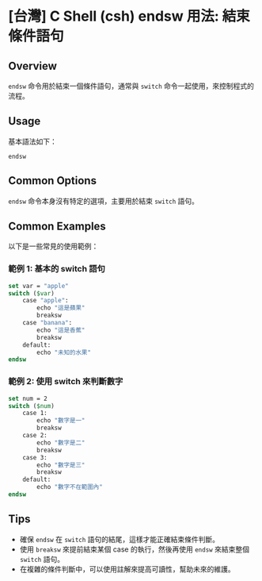# [台灣] C Shell (csh) endsw 用法: 結束條件語句

## Overview
`endsw` 命令用於結束一個條件語句，通常與 `switch` 命令一起使用，來控制程式的流程。

## Usage
基本語法如下：
```
endsw
```

## Common Options
`endsw` 命令本身沒有特定的選項，主要用於結束 `switch` 語句。

## Common Examples
以下是一些常見的使用範例：

### 範例 1: 基本的 switch 語句
```csh
set var = "apple"
switch ($var)
    case "apple":
        echo "這是蘋果"
        breaksw
    case "banana":
        echo "這是香蕉"
        breaksw
    default:
        echo "未知的水果"
endsw
```

### 範例 2: 使用 switch 來判斷數字
```csh
set num = 2
switch ($num)
    case 1:
        echo "數字是一"
        breaksw
    case 2:
        echo "數字是二"
        breaksw
    case 3:
        echo "數字是三"
        breaksw
    default:
        echo "數字不在範圍內"
endsw
```

## Tips
- 確保 `endsw` 在 `switch` 語句的結尾，這樣才能正確結束條件判斷。
- 使用 `breaksw` 來提前結束某個 case 的執行，然後再使用 `endsw` 來結束整個 `switch` 語句。
- 在複雜的條件判斷中，可以使用註解來提高可讀性，幫助未來的維護。